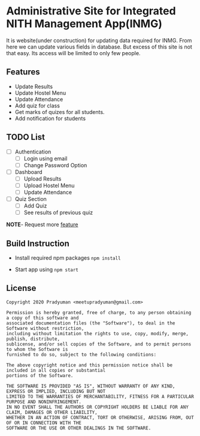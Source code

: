 # Administrative Site for Integrated NITH Management App(INMG)
It is website(under construction) for updating data required for INMG. From here we can update various fields in database. But excess of this site is not that easy. Its access will be limited to only few people.

## Features
* Update Results
* Update Hostel Menu
* Update Attendance
* Add quiz for class
* Get marks of quizes for all students.
* Add notification for students

## TODO List
- [ ] Authentication
  - [ ] Login using email
  - [ ] Change Password Option

- [ ] Dashboard
  - [ ] Upload Results
  - [ ] Upload Hostel Menu
  - [ ] Update Attendance
  
- [ ] Quiz Section
  - [ ] Add Quiz
  - [ ] See results of previous quiz
  
**NOTE**- Request more [feature](https://github.com/legendary-acp/admin-integrated-nith-management-app/issues/new?labels=enhancement&template=feature_request.md) 
  
## Build Instruction
* Install required npm packages 
```npm install```

* Start app using 
```npm start``` 

## License

```
Copyright 2020 Pradyuman <meetupradyuman@gmail.com>

Permission is hereby granted, free of charge, to any person obtaining a copy of this software and
associated documentation files (the "Software"), to deal in the Software without restriction, 
including without limitation the rights to use, copy, modify, merge, publish, distribute, 
sublicense, and/or sell copies of the Software, and to permit persons to whom the Software is 
furnished to do so, subject to the following conditions:

The above copyright notice and this permission notice shall be included in all copies or substantial
portions of the Software.

THE SOFTWARE IS PROVIDED "AS IS", WITHOUT WARRANTY OF ANY KIND, EXPRESS OR IMPLIED, INCLUDING BUT NOT
LIMITED TO THE WARRANTIES OF MERCHANTABILITY, FITNESS FOR A PARTICULAR PURPOSE AND NONINFRINGEMENT. 
IN NO EVENT SHALL THE AUTHORS OR COPYRIGHT HOLDERS BE LIABLE FOR ANY CLAIM, DAMAGES OR OTHER LIABILITY, 
WHETHER IN AN ACTION OF CONTRACT, TORT OR OTHERWISE, ARISING FROM, OUT OF OR IN CONNECTION WITH THE 
SOFTWARE OR THE USE OR OTHER DEALINGS IN THE SOFTWARE.
```

